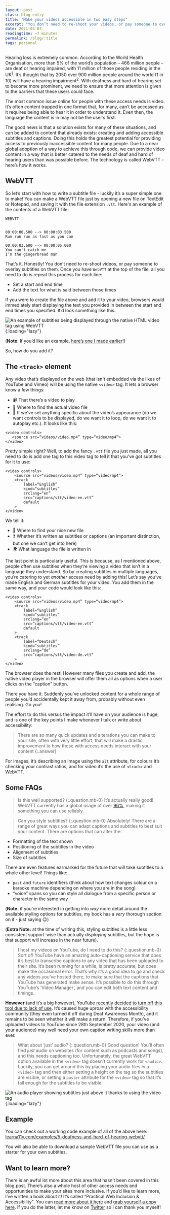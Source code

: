 ```yaml
---
layout: post
class: blog-entry
title: "Make your videos accessible in two easy steps"
excerpt: "You don’t need to re-shoot your videos, or pay someone to overlay subtitles on them. Give me a few minutes of your time and I'll show you how easy it is!"
date: 2021-04-07
readingtime: ~7 minutes
permalink: /blog/:title
tags: personal
---
```


Hearing loss is extremely common. According to the World Health Organisation, more than 5% of the world’s population – 466 million people – are deaf or hearing impaired, with 11 million of those people residing in the UK<sup>[1](https://www.gov.uk/government/publications/understanding-disabilities-and-impairments-user-profiles/saleem-profoundly-deaf-user)</sup>. It’s thought that by 2050 over 900 million people around the world (1 in 10) will have a hearing impairment<sup>[2](http://www.web-accessibility.org.uk/web-accessibility-for-the-deaf-and-hard-of-hearing.html)</sup>. With deafness and hard of hearing set to become more prominent, we need to ensure that more attention is given to the barriers that these users could face.

The most common issue online for people with these access needs is video. It’s often content trapped in one format that, for many, can’t be accessed as it requires being able to hear it in order to understand it. Even then, the language the content is in may not be the user’s first.

The good news is that a solution exists for many of these situations, and can be added to content that already exists: creating and adding accessible subtitles and captions. Doing this holds the greatest potential for providing access to previously inaccessible content for many people. Due to a near global adoption of a way to achieve this through code, we can provide video content in a way that is better catered to the needs of deaf and hard of hearing users than was possible before. The technology is called WebVTT - here’s how it works.

## WebVTT
So let’s start with how to write a subtitle file - luckily it’s a super simple one to make! You can make a WebVTT file just by opening a new file on TextEdit or Notepad, and saving it with the file extension `.vtt`. Here's an example of the contents of a WebVTT file:

```
WEBVTT


00:00:00.500 --> 00:00:03.500
Run run run as fast as you can

00:00:03.600 --> 00:00:05.000
You can't catch me
I’m the gingerbread man
```

That’s it. Honestly! You don’t need to re-shoot videos, or pay someone to overlay subtitles on them. Once you have `WebVTT` at the top of the file, all you need to do is repeat this process for each line:
- Set a start and end time
- Add the text for what is said between those times

If you were to create the file above and add it to your video, browsers would immediately start displaying the text you provided in between the start and end times you specified. It’d look something like this:

![An example of subtitles being displayed through the native HTML video tag using WebVTT](/static/img/posts/make-your-videos-accessible-in-two-easy-steps/caption-example.jpg){:loading="lazy"}

(**Note**: If you’d like an example, [here’s one I made earlier](http://learna11y.com/examples/5-deafness-and-hard-of-hearing-webvtt/vtt/video.vtt)!)

So, how do you add it?

## The `<track>` element
Any video that’s displayed on the web (that isn't embedded via the likes of YouTube and Vimeo) will be using the native `<video>` tag. It lets a browser know a few things:
- 📹 That there’s a video to play
- 🔎 Where to find the actual video file
- 🎨 If we’ve set anything specific about the video’s appearance (do we want controls to be displayed, do we want it to loop, do we want it to autoplay etc.). It looks like this:

```
<video controls>
   <source src=“videos/video.mp4” type=“video/mp4”>
</video>
```

Pretty simple right? Well, to add the fancy `.vtt` file you just made, all you need to do is add one tag to this video tag to tell it that you’ve got subtitles for it to use:

```
<video controls>
    <source src=“videos/video.mp4” type=“video/mp4”>
    <track
        label=“English”
        kind=“subtitles”
        srclang=“en”
        src=“captions/vtt/video-en.vtt”
        default
    >
</video>
```

We tell it:
- 🔎 Where to find your nice new file
- ❓ Whether it’s written as subtitles or captions (an important distinction, but one we can’t get into here)
- 🌍 What language the file is written in

The last point is particularly useful. This is because, as I mentioned above, people often use subtitles when they’re viewing a video that isn’t in a language they understand. So by creating subtitles in multiple languages, you’re catering to yet *another* access need by adding this! Let’s say you’ve made English and German subtitles for your video. You add them in the same way, and your code would look like this:

```
<video controls>
    <source src=“videos/video.mp4” type=“video/mp4”>
    <track
        label=“English”
        kind=“subtitles”
        srclang=“en”
        src=“captions/vtt/video-en.vtt”
        default
    >
    <track
        label=“Deutsch”
        kind=“subtitles”
        srclang=“de”
        src=“captions/vtt/video-de.vtt”
    >
</video>
```

The browser does the rest! However many files you create and add, the native video player in the browser will offer them all as options when a user clicks on the “caption” button.

There you have it. Suddenly you’ve unlocked content for a whole range of people you’d accidentally kept it away from, probably without even realising. Go you!

The effort to do this versus the impact it’ll have on your audience is huge, and is one of the key points I make whenever I talk or write about accessibility:

> There are so many quick updates and alterations you can make to your site, often with very little effort, that will make a drastic improvement to how those with access needs interact with your content
{:.answer}

For images, it’s describing an image using the `alt` attribute, for colours it’s checking your contrast ratios, and for video it’s the use of `<track>` and WebVTT.

## Some FAQs
> Is this well supported?
{:.question.mb-0}
It’s actually really good! WebVTT currently has a global usage of over [96%](https://caniuse.com/webvtt), making it something you can use reliably.

> Can you style subtitles?
{:.question.mb-0}
Absolutely! There are a range of great ways you can adapt captions and subtitles to best suit your content. There are options that can alter the:
- Formatting of the text shown
- Positioning of the subtitles in the video
- Alignment of subtitles
- Size of subtitles

There are even features earmarked for the future that will take subtitles to a whole other level! Things like:
- `past` and `future` identifiers (think about how text changes colour on a karaoke machine depending on where you are in the song)
- “voice” spans so you can style all dialogue from a specific person or character in the same way

(**Note:** if you’re interested in getting into *way* more detail around the available styling options for subtitles, my book has a *very* thorough section on it - just saying 😉)

(**Extra Note:** at the time of writing this, styling subtitles is a little less consistent support-wise than actually *displaying* subtitles, but the hope is that support will increase in the near future).

> I host my videos on YouTube, do I need to do this?
{:.question.mb-0}
Sort of! YouTube have an amazing auto-captioning service that does it’s best to transcribe captions to any video that has been uploaded to their site. It’s been running for a while, is pretty accurate, but does make the occasional error. That’s why it’s a good idea to go and check any videos you’ve hosted there, to make sure that the captions that YouTube has generated make sense. It’s possible to do this through YouTube’s ‘Video Manager’, and you can edit both text content and timings.

**However** (and it’s a big however), YouTube [recently decided to turn off this tool due to lack of use](https://www.theverge.com/2020/7/31/21349401/youtube-community-captions-deaf-creators-accessibility-google). It’s caused huge uproar with the accessibility community (they even turned it off during Deaf Awareness Month), and it remains to be seen whether it will make a return. Therefore, if you’ve uploaded videos to YouTube since 28th September 2020, your video (and your audience) may well need your own caption writing skills more than ever.

> What about ‘just’ audio?
{:.question.mb-0}
Good question! You’ll often find *just* audio on websites (for content such as podcasts and songs), and this needs captioning too. Unfortunately, the great WebVTT option available in the `<video>` tag doesn’t currently work for `<audio>`. Luckily, you can get around this by placing your audio files *in* a `<video>` tag and then either setting a height on the tag so the subtitles are visible, or setting a `poster` attribute for the `<video>` tag so that it’s tall enough for the subtitles to be visible.

![An audio player showing subtitles just above it thanks to using the video tag](/static/img/posts/make-your-videos-accessible-in-two-easy-steps/audio-player-with-subtitles.jpg){:loading="lazy"}


## Example
You can check out a working code example of all of the above here:
[learna11y.com/examples/5-deafness-and-hard-of-hearing-webvtt/](https://learna11y.com/examples/5-deafness-and-hard-of-hearing-webvtt/)

You will also be able to download a sample WebVTT file you can use as a starter for your own subtitles.

## Want to learn more?
There is an awful lot more about this area that hasn’t been covered in this blog post. There’s also a whole host of other access needs and opportunities to make your sites more inclusive. If you’d like to learn more, I’ve written a book about it! It’s called "Practical Web Inclusion & Accessibility". You can [read more about it here](https://learna11y.com) and [grab yourself a copy here](https://learna11y.com/buy). If you do the latter, let me know on [Twitter](https://twitter.com/MrFirthy) so I can thank you myself!
